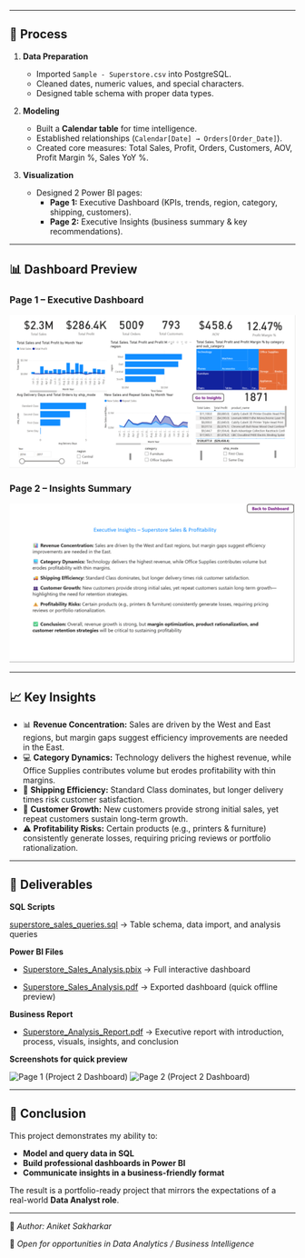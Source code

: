 
---

## 🔑 Process
1. **Data Preparation**
   
   - Imported `Sample - Superstore.csv` into PostgreSQL.  
   - Cleaned dates, numeric values, and special characters.  
   - Designed table schema with proper data types.  

3. **Modeling**

   - Built a **Calendar table** for time intelligence.  
   - Established relationships (`Calendar[Date] → Orders[Order_Date]`).  
   - Created core measures: Total Sales, Profit, Orders, Customers, AOV, Profit Margin %, Sales YoY %.  

5. **Visualization**

   - Designed 2 Power BI pages:  
     - **Page 1:** Executive Dashboard (KPIs, trends, region, category, shipping, customers).  
     - **Page 2:** Executive Insights (business summary & key recommendations).  

---

## 📊 Dashboard Preview

### Page 1 – Executive Dashboard
![Dashboard Screenshot](Page_1_Dashboard.png)

### Page 2 – Insights Summary
![Insights Screenshot](Page_2_Dashboard.png)

---

## 📈 Key Insights
- 📊 **Revenue Concentration:** Sales are driven by the West and East regions, but margin gaps suggest efficiency improvements are needed in the East.  
- 💻 **Category Dynamics:** Technology delivers the highest revenue, while Office Supplies contributes volume but erodes profitability with thin margins.  
- 🚚 **Shipping Efficiency:** Standard Class dominates, but longer delivery times risk customer satisfaction.  
- 👥 **Customer Growth:** New customers provide strong initial sales, yet repeat customers sustain long-term growth.  
- ⚠️ **Profitability Risks:** Certain products (e.g., printers & furniture) consistently generate losses, requiring pricing reviews or portfolio rationalization.  

---

## 📑 Deliverables

 **SQL Scripts**
  
 [superstore_sales_queries.sql](superstore_sales_queries.sql)   → Table schema, data import, and analysis queries 

 **Power BI Files**  
 
  - [Superstore_Sales_Analysis.pbix](Project2_Sales_&_Revenue_Performance_Dashboard.pbix)   → Full interactive dashboard
    
  - [Superstore_Sales_Analysis.pdf](Sales_&_Revenue_Performance_Dashboard.pdf)   → Exported dashboard (quick offline preview)  


**Business Report**  
  - [Superstore_Analysis_Report.pdf](Superstore_Sales_Analysis_Report.pdf) → Executive report with introduction, process, visuals, insights, and conclusion


  **Screenshots for quick preview**

  <img width="1881" height="1007" alt="Page 1 (Project 2 Dashboard)" src="https://github.com/user-attachments/assets/5d46625e-983d-47f8-a302-3ee4fdf83aac" />
  <img width="1795" height="997" alt="Page 2 (Project 2 Dashboard)" src="https://github.com/user-attachments/assets/3dc0e5cc-e64c-4d5b-8f2f-b023282c01ab" />



---

## 🏁 Conclusion
This project demonstrates my ability to:  
- **Model and query data in SQL**  
- **Build professional dashboards in Power BI**  
- **Communicate insights in a business-friendly format**  

The result is a portfolio-ready project that mirrors the expectations of a real-world **Data Analyst role**.  

---


📌 *Author: Aniket Sakharkar*  

💼 *Open for opportunities in Data Analytics / Business Intelligence*  
